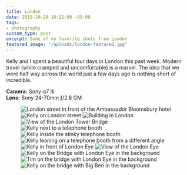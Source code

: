 ```yaml
---
title: London
date: 2018-10-29 16:22:00 -05:00
tags:
- photography
custom_type: post
excerpt: Some of my favorite shots from London
featured_image: "/uploads/london-featured.jpg"
---
```


Kelly and I spent a beautiful four days in London this past week. Modern travel (while cramped and uncomfortable) is a marvel. The idea that we were half way across the world just a few days ago is nothing short of incredible.

**Camera:** Sony α7 III  
**Lens:** Sony 24-70mm ƒ/2.8 GM

<figure class="photo-grid photo-grid--four">
  <img src="{{ site.url }}/uploads/2018/10/london-001.jpg" alt="London street in front of the Ambassador Bloomsbury hotel" style="grid-column: span 3">
  <img src="{{ site.url }}/uploads/2018/10/london-002.jpg" alt="Kelly on London street" style="grid-column: span 3">
  <img src="{{ site.url }}/uploads/2018/10/london-003.jpg" alt="Building in London" style="grid-column: 3 / span 4">
  <img src="{{ site.url }}/uploads/2018/10/london-004.jpg" alt="View of the London Tower Bridge" style="grid-column: span 6">
  <img src="{{ site.url }}/uploads/2018/10/london-006.jpg" alt="Kelly next to a telephone booth" style="grid-column: span 2">
  <img src="{{ site.url }}/uploads/2018/10/london-007.jpg" alt="Kelly inside the stinky telephone booth" style="grid-column: span 4">
  <img src="{{ site.url }}/uploads/2018/10/london-008.jpg" alt="Kelly leaning on a telephone booth from a different angle" style="grid-column: span 4">
  <img src="{{ site.url }}/uploads/2018/10/london-010.jpg" alt="Kelly in front of London Eye" style="grid-column: span 6">
  <img src="{{ site.url }}/uploads/2018/10/london-012.jpg" alt="View of the London Eye" style="grid-column: span 4">
  <img src="{{ site.url }}/uploads/2018/10/london-013.jpg" alt="Kelly on the Bridge with London Eye in the background" style="grid-column: span 2">
  <img src="{{ site.url }}/uploads/2018/10/london-014.jpg" alt="Tim on the bridge with London Eye in the background" style="grid-column: span 3">
  <img src="{{ site.url }}/uploads/2018/10/london-015.jpg" alt="Kelly on the bridge with Big Ben in the background" style="grid-column: span 3">
</figure>
